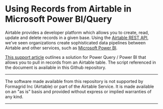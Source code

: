 # Using Records from Airtable in Microsoft Power BI/Query

Airtable provides a developer platform which allows you to create, read, update and delete records in a given base.  Using the [Airtable REST API](https://airtable.com/api), we’ve seen organizations create sophisticated data pipelines between Airtable and other services, such as [Microsoft Power BI](https://powerbi.microsoft.com/en-us/).
 
[This support article](https://support.airtable.com/hc/en-us/articles/4403440453015-Sending-Airtable-data-to-Microsoft-Power-BI-Power-Query) outlines a solution for Power Query / Power BI that allows you to pull in records from an Airtable table. The script referenced in the document is available in this Github repository.

---

The software made available from this repository is not supported by Formagrid Inc (Airtable) or part of the Airtable Service. It is made available on an "as is" basis and provided without express or implied warranties of any kind.

---

